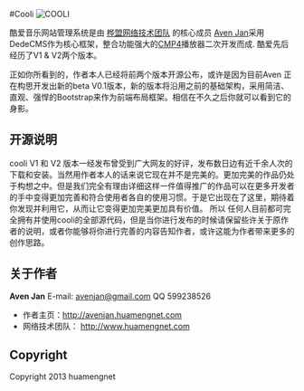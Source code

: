 #Cooli ![COOLI](https://raw.github.com/avenjan/cooli/master/v1/images/logo.png)

酷爱音乐网站管理系统是由 [桦盟网络技术团队](http://www.huamengnet.com/) 的核心成员 [Aven Jan](http://avenjan.huamengnet.com)采用DedeCMS作为核心框架，整合功能强大的[CMP4](http://bbs.cenfun.com)播放器二次开发而成.
酷爱先后经历了V1 & V2两个版本。

正如你所看到的，作者本人已经将前两个版本开源公布，或许是因为目前Aven 正在构思开发出新的beta V0.1版本，新的版本将沿用之前的基础架构，采用简洁、直观、强悍的Bootstrap来作为前端布局框架。相信在不久之后你就可以看到它的身影。



## 开源说明
cooli V1 和 V2 版本一经发布曾受到广大网友的好评，发布数日边有近千余人次的下载和安装。当然用作者本人的话来说它现在并不是完美的。更加完美的作品仍处于构想之中。但是我们完全有理由详细这样一件值得推广的作品可以在更多开发者的手中变得更加完善和符合使用者各自的使用习惯。于是它出现在了这里，期待着你发现并利用它，从而让它变得更加完美更加具有价值。
所以 任何人目前都可完全拥有并使用cooli的全部源代码，但是当你进行发布的时候请保留些许关于原作者的说明，或者你能够将你进行完善的内容告知作者，或许这能为作者带来更多的创作思路。




## 关于作者

**Aven Jan**
E-mail: avenjan@gmail.com
QQ 599238526
+ 作者主页：<http://avenjan.huamengnet.com>
+ 网络技术团队： <http://www.huamengnet.com>


## Copyright 

Copyright 2013 huamengnet 
